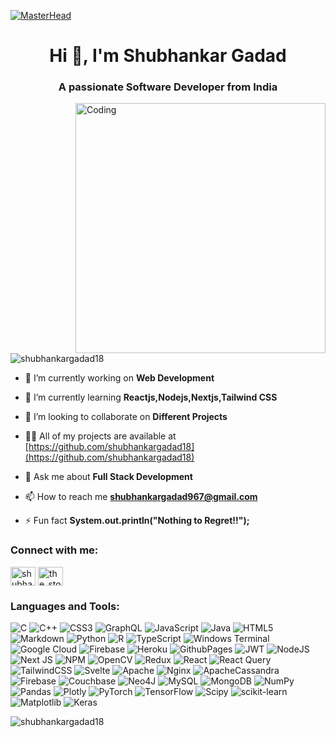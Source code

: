 [![MasterHead](https://logicmojo.com/assets/dist/new_pages/images/js-gif.gif)](https://rishavchandra.io)
<h1 align="center">Hi 👋, I'm Shubhankar Gadad</h1>
<h3 align="center">A passionate Software Developer from India</h3>
<img align="right"alt="Coding"width="400"src="https://cdn.dribbble.com/users/1162077/screenshots/3848914/programmer.gif">

<p align="left"> <img src="https://komarev.com/ghpvc/?username=shubhankargadad18&label=Profile%20views&color=0e75b6&style=flat" alt="shubhankargadad18" /> </p>

- 🔭 I’m currently working on **Web Development**

- 🌱 I’m currently learning **Reactjs,Nodejs,Nextjs,Tailwind CSS**

- 👯 I’m looking to collaborate on **Different Projects**

- 👨‍💻 All of my projects are available at [https://github.com/shubhankargadad18](https://github.com/shubhankargadad18)

- 💬 Ask me about **Full Stack Development**

- 📫 How to reach me **shubhankargadad967@gmail.com**

- ⚡ Fun fact **System.out.println("Nothing to Regret!!");**

<h3 align="left">Connect with me:</h3>
<p align="left">
<a href="https://linkedin.com/in/shubhankargadad" target="blank"><img align="center" src="https://www.svgrepo.com/svg/922/linkedin" alt="shubhankargadad" height="30" width="40" /></a>
<a href="https://instagram.com/the_stoical_sapien" target="blank"><img align="center" src="https://www.svgrepo.com/svg/512399/instagram-167" alt="the_stoical_sapien" height="30" width="40" /></a>
</p>

<h3 align="left">Languages and Tools:</h3>
<p align="left"> <a>
  <img alt="C" src="https://img.shields.io/badge/c-%2300599C.svg?style=for-the-badge&logo=c&logoColor=white">
    <img alt="C++" src="https://img.shields.io/badge/c++-%2300599C.svg?style=for-the-badge&logo=c%2B%2B&logoColor=white">
    <img alt="CSS3" src="https://img.shields.io/badge/css3-%231572B6.svg?style=for-the-badge&logo=css3&logoColor=white">
    <img alt="GraphQL" src="https://img.shields.io/badge/-GraphQL-E10098?style=for-the-badge&logo=graphql&logoColor=white">
    <img alt="JavaScript" src="https://img.shields.io/badge/javascript-%23323330.svg?style=for-the-badge&logo=javascript&logoColor=%23F7DF1E">
    <img alt="Java" src="https://img.shields.io/badge/java-%23ED8B00.svg?style=for-the-badge&logo=openjdk&logoColor=white">
    <img alt="HTML5" src="https://img.shields.io/badge/html5-%23E34F26.svg?style=for-the-badge&logo=html5&logoColor=white">
    <img alt="Markdown" src="https://img.shields.io/badge/markdown-%23000000.svg?style=for-the-badge&logo=markdown&logoColor=white">
    <img alt="Python" src="https://img.shields.io/badge/python-3670A0?style=for-the-badge&logo=python&logoColor=ffdd54">
    <img alt="R" src="https://img.shields.io/badge/r-%23276DC3.svg?style=for-the-badge&logo=r&logoColor=white">
    <img alt="TypeScript" src="https://img.shields.io/badge/typescript-%23007ACC.svg?style=for-the-badge&logo=typescript&logoColor=white">
    <img alt="Windows Terminal" src="https://img.shields.io/badge/Windows%20Terminal-%234D4D4D.svg?style=for-the-badge&logo=windows-terminal&logoColor=white">
    <img alt="Google Cloud" src="https://img.shields.io/badge/GoogleCloud-%234285F4.svg?style=for-the-badge&logo=google-cloud&logoColor=white">
    <img alt="Firebase" src="https://img.shields.io/badge/firebase-%23039BE5.svg?style=for-the-badge&logo=firebase">
    <img alt="Heroku" src="https://img.shields.io/badge/heroku-%23430098.svg?style=for-the-badge&logo=heroku&logoColor=white">
    <img alt="GithubPages" src="https://img.shields.io/badge/github%20pages-121013?style=for-the-badge&logo=github&logoColor=white">
    <img alt="JWT" src="https://img.shields.io/badge/JWT-black?style=for-the-badge&logo=JSON%20web%20tokens">
    <img alt="NodeJS" src="https://img.shields.io/badge/node.js-6DA55F?style=for-the-badge&logo=node.js&logoColor=white">
    <img alt="Next JS" src="https://img.shields.io/badge/Next-black?style=for-the-badge&logo=next.js&logoColor=white">
    <img alt="NPM" src="https://img.shields.io/badge/NPM-%23CB3837.svg?style=for-the-badge&logo=npm&logoColor=white">
    <img alt="OpenCV" src="https://img.shields.io/badge/opencv-%23white.svg?style=for-the-badge&logo=opencv&logoColor=white">
    <img alt="Redux" src="https://img.shields.io/badge/redux-%23593d88.svg?style=for-the-badge&logo=redux&logoColor=white">
    <img alt="React" src="https://img.shields.io/badge/react-%2320232a.svg?style=for-the-badge&logo=react&logoColor=%2361DAFB">
    <img alt="React Query" src="https://img.shields.io/badge/-React%20Query-FF4154?style=for-the-badge&logo=react%20query&logoColor=white">
    <img alt="TailwindCSS" src="https://img.shields.io/badge/tailwindcss-%2338B2AC.svg?style=for-the-badge&logo=tailwind-css&logoColor=white">
    <img alt="Svelte" src="https://img.shields.io/badge/svelte-%23f1413d.svg?style=for-the-badge&logo=svelte&logoColor=white">
    <img alt="Apache" src="https://img.shields.io/badge/apache-%23D42029.svg?style=for-the-badge&logo=apache&logoColor=white">
    <img alt="Nginx" src="https://img.shields.io/badge/nginx-%23009639.svg?style=for-the-badge&logo=nginx&logoColor=white">
    <img alt="ApacheCassandra" src="https://img.shields.io/badge/cassandra-%231287B1.svg?style=for-the-badge&logo=apache-cassandra&logoColor=white">
    <img alt="Firebase" src="https://img.shields.io/badge/Firebase-039BE5?style=for-the-badge&logo=Firebase&logoColor=white">
    <img alt="Couchbase" src="https://img.shields.io/badge/Couchbase-EA2328?style=for-the-badge&logo=couchbase&logoColor=white">
    <img alt="Neo4J" src="https://img.shields.io/badge/Neo4j-008CC1?style=for-the-badge&logo=neo4j&logoColor=white">
    <img alt="MySQL" src="https://img.shields.io/badge/mysql-%2300000f.svg?style=for-the-badge&logo=mysql&logoColor=white">
    <img alt="MongoDB" src="https://img.shields.io/badge/MongoDB-%234ea94b.svg?style=for-the-badge&logo=mongodb&logoColor=white">
    <img alt="NumPy" src="https://img.shields.io/badge/numpy-%23013243.svg?style=for-the-badge&logo=numpy&logoColor=white">
    <img alt="Pandas" src="https://img.shields.io/badge/pandas-%23150458.svg?style=for-the-badge&logo=pandas&logoColor=white">
    <img alt="Plotly" src="https://img.shields.io/badge/Plotly-%233F4F75.svg?style=for-the-badge&logo=plotly&logoColor=white">
    <img alt="PyTorch" src="https://img.shields.io/badge/PyTorch-%23EE4C2C.svg?style=for-the-badge&logo=PyTorch&logoColor=white">
    <img alt="TensorFlow" src="https://img.shields.io/badge/TensorFlow-%23FF6F00.svg?style=for-the-badge&logo=TensorFlow&logoColor=white">
    <img alt="Scipy" src="https://img.shields.io/badge/SciPy-%230C55A5.svg?style=for-the-badge&logo=scipy&logoColor=%white">
    <img alt="scikit-learn" src="https://img.shields.io/badge/scikit--learn-%23F7931E.svg?style=for-the-badge&logo=scikit-learn&logoColor=white">
    <img alt="Matplotlib" src="https://img.shields.io/badge/Matplotlib-%23ffffff.svg?style=for-the-badge&logo=Matplotlib&logoColor=black">
    <img alt="Keras" src="https://img.shields.io/badge/Keras-%23D00000.svg?style=for-the-badge&logo=Keras&logoColor=white">
</a></p>

<p><img align="center" src="https://github-readme-stats.vercel.app/api/top-langs?username=shubhankargadad18&show_icons=true&locale=en&layout=compact" alt="shubhankargadad18" /></p>

